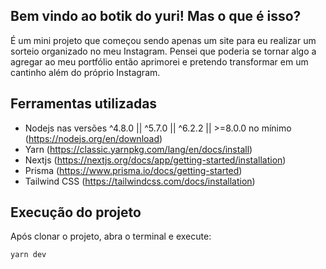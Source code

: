## Bem vindo ao botik do yuri! Mas o que é isso?

É um mini projeto que começou sendo apenas um site para eu realizar um sorteio organizado no meu Instagram. Pensei que poderia se tornar algo a agregar ao meu portfólio então aprimorei e pretendo transformar em um cantinho além do próprio Instagram.

## Ferramentas utilizadas

- Nodejs nas versões ^4.8.0 || ^5.7.0 || ^6.2.2 || >=8.0.0 no mínimo (https://nodejs.org/en/download)
- Yarn (https://classic.yarnpkg.com/lang/en/docs/install)
- Nextjs (https://nextjs.org/docs/app/getting-started/installation)
- Prisma (https://www.prisma.io/docs/getting-started)
- Tailwind CSS (https://tailwindcss.com/docs/installation)

## Execução do projeto

Após clonar o projeto, abra o terminal e execute:

``yarn dev``